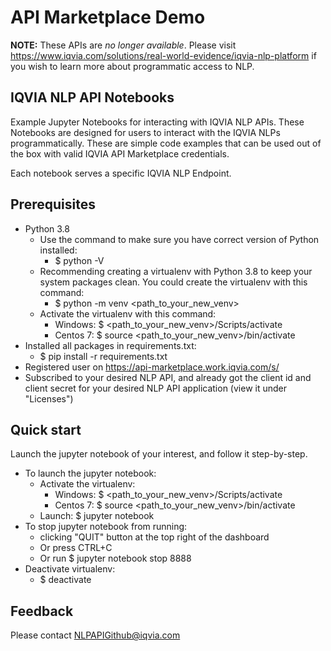 # API Marketplace Demo

**NOTE:** These APIs are *no longer available*. Please visit https://www.iqvia.com/solutions/real-world-evidence/iqvia-nlp-platform if
you wish to learn more about programmatic access to NLP.

## IQVIA NLP API Notebooks

Example Jupyter Notebooks for interacting with IQVIA NLP APIs.
These Notebooks are designed for users to interact with the IQVIA NLPs programmatically.
These are simple code examples that can be used out of the box with valid IQVIA API Marketplace credentials.

Each notebook serves a specific IQVIA NLP Endpoint.

## Prerequisites
* Python 3.8
  - Use the command to make sure you have correct version of Python installed:
    - $ python -V
  - Recommending creating a virtualenv with Python 3.8 to keep your system packages clean. You could create the virtualenv with this command: 
      - $ python -m venv <path_to_your_new_venv>
  - Activate the virtualenv with this command:
    - Windows: $ <path_to_your_new_venv>/Scripts/activate
    - Centos 7: $ source <path_to_your_new_venv>/bin/activate   
* Installed all packages in requirements.txt: 
  - $ pip install -r requirements.txt
* Registered user on https://api-marketplace.work.iqvia.com/s/
* Subscribed to your desired NLP API, and already got the client id and client secret for your desired NLP API application (view it under "Licenses")

## Quick start
Launch the jupyter notebook of your interest, and follow it step-by-step.
* To launch the jupyter notebook: 
  - Activate the virtualenv:
    - Windows: $ <path_to_your_new_venv>/Scripts/activate
    - Centos 7: $ source <path_to_your_new_venv>/bin/activate  
  - Launch: $ jupyter notebook
* To stop jupyter notebook from running:
  - clicking "QUIT" button at the top right of the dashboard
  - Or press CTRL+C
  - Or run $ jupyter notebook stop 8888
* Deactivate virtualenv:
  - $ deactivate

## Feedback
Please contact NLPAPIGithub@iqvia.com

